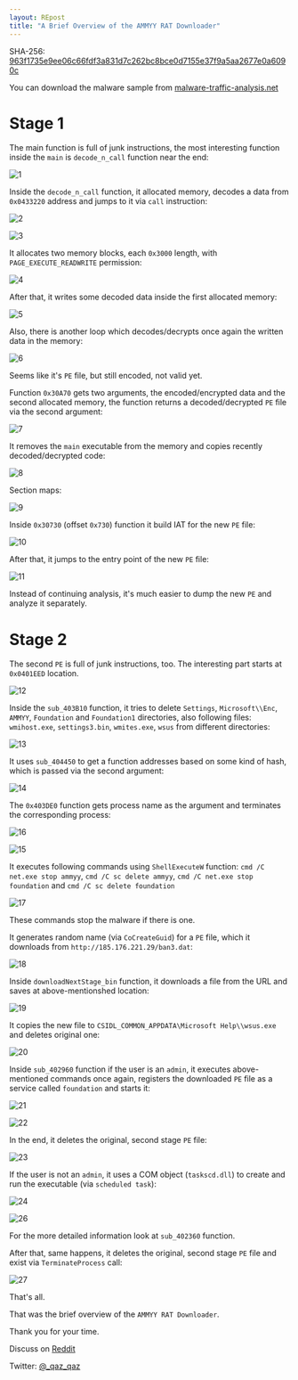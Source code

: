 ```yaml
---
layout: REpost
title: "A Brief Overview of the AMMYY RAT Downloader"
---
```


SHA-256: [963f1735e9ee06c66fdf3a831d7c262bc8bce0d7155e37f9a5aa2677e0a6090c](https://www.virustotal.com/#/file/963f1735e9ee06c66fdf3a831d7c262bc8bce0d7155e37f9a5aa2677e0a6090c/detection)

You can download the malware sample from [malware-traffic-analysis.net](https://malware-traffic-analysis.net/2018/05/25/index.html)

# Stage 1

The main function is full of junk instructions, the most interesting function inside the `main` is `decode_n_call` function near the end:

![1](https://user-images.githubusercontent.com/16405698/41530771-b5f3355c-72e0-11e8-89cd-9c0aab2483ef.PNG)

Inside the `decode_n_call` function, it allocated memory, decodes a data from `0x0433220` address and jumps to it via `call` instruction:

![2](https://user-images.githubusercontent.com/16405698/41530774-b64df87a-72e0-11e8-91d0-18ec0ab2f738.png)

![3](https://user-images.githubusercontent.com/16405698/41530896-193847ce-72e1-11e8-9686-68e347e5f64b.gif)

It allocates two memory blocks, each `0x3000` length, with `PAGE_EXECUTE_READWRITE` permission:

![4](https://user-images.githubusercontent.com/16405698/41530775-b6a7125c-72e0-11e8-9cd0-a44e2a24fa7b.PNG)

After that, it writes some decoded data inside the first allocated memory:

![5](https://user-images.githubusercontent.com/16405698/41530897-1ad00f90-72e1-11e8-9e07-531578b07dab.gif)

Also, there is another loop which decodes/decrypts once again the written data in the memory:

![6](https://user-images.githubusercontent.com/16405698/41530899-1b1fe222-72e1-11e8-9ab7-2234be8770db.gif)

Seems like it's `PE` file, but still encoded, not valid yet.

Function `0x30A70` gets two arguments, the encoded/encrypted data and the second allocated memory, the function returns a decoded/decrypted `PE` file via the second argument:

![7](https://user-images.githubusercontent.com/16405698/41530900-1b51cad0-72e1-11e8-8976-c739e2efd79c.gif)

It removes the `main` executable from the memory and copies recently decoded/decrypted code:

![8](https://user-images.githubusercontent.com/16405698/41530901-1b87c16c-72e1-11e8-8b44-dfb94bc5ac92.gif)

Section maps:

![9](https://user-images.githubusercontent.com/16405698/41530776-b6fe3780-72e0-11e8-95ff-da62d118d39f.PNG)

Inside `0x30730` (offset `0x730`) function it build IAT for the new `PE` file:

![10](https://user-images.githubusercontent.com/16405698/41530777-b7606ef0-72e0-11e8-8da5-6f3c312b1957.PNG)

After that, it jumps to the entry point of the new `PE` file:

![11](https://user-images.githubusercontent.com/16405698/41530902-1bb8683a-72e1-11e8-9575-7fe85e4c24e9.gif)

Instead of continuing analysis, it's much easier to dump the new `PE` and analyze it separately.

# Stage 2

The second `PE` is full of junk instructions, too.
The interesting part starts at `0x0401EED` location.

![12](https://user-images.githubusercontent.com/16405698/41530778-b7da7c86-72e0-11e8-8b62-51a2e1239ef3.PNG)

Inside the `sub_403B10` function, it tries to delete `Settings`, `Microsoft\\Enc`, `AMMYY`, `Foundation` and `Foundation1` directories, also following files: `wmihost.exe`, `settings3.bin`, `wmites.exe`, `wsus` from different directories:

![13](https://user-images.githubusercontent.com/16405698/41530779-b817fbec-72e0-11e8-84d8-fc3deb3dc8d4.PNG)

It uses `sub_404450` to get a function addresses based on some kind of hash, which is passed via the second argument:

![14](https://user-images.githubusercontent.com/16405698/41530905-1c74c7b4-72e1-11e8-84f8-6472feec9e20.gif)

The `0x403DE0` function gets process name as the argument and terminates the corresponding process:

![16](https://user-images.githubusercontent.com/16405698/41530782-b8827dd2-72e0-11e8-8677-24527f518f48.PNG)

![15](https://user-images.githubusercontent.com/16405698/41530780-b84cfe32-72e0-11e8-91a9-124f56af1b4c.PNG)

It executes following commands using `ShellExecuteW` function: `cmd /C net.exe stop ammyy`, `cmd /C sc delete ammyy`, `cmd /C net.exe stop foundation` and `cmd /C sc delete foundation`

![17](https://user-images.githubusercontent.com/16405698/41530746-aefa3dfe-72e0-11e8-89e0-8ff3b98779f5.PNG)

These commands stop the malware if there is one.

It generates random name (via `CoCreateGuid`) for a `PE` file, which it downloads from `http://185.176.221.29/ban3.dat`:

![18](https://user-images.githubusercontent.com/16405698/41530747-af2eccae-72e0-11e8-95b6-546ee3079c54.PNG)

Inside `downloadNextStage_bin` function, it downloads a file from the URL and saves at above-mentionshed location:

![19](https://user-images.githubusercontent.com/16405698/41530748-af9deb2a-72e0-11e8-82ad-d85f2d59048e.PNG)

It copies the new file to `CSIDL_COMMON_APPDATA\Microsoft Help\\wsus.exe` and deletes original one:

![20](https://user-images.githubusercontent.com/16405698/41530750-afd00434-72e0-11e8-8833-8703c0592eb0.PNG)

Inside `sub_402960` function if the user is an `admin`,  it executes above-mentioned commands once again, registers the downloaded `PE` file as a service called `foundation` and starts it:

![21](https://user-images.githubusercontent.com/16405698/41530754-b1266bc0-72e0-11e8-991a-1ac7fc8b1112.PNG)

![22](https://user-images.githubusercontent.com/16405698/41530757-b226786c-72e0-11e8-8929-17fad5a4ba20.PNG)

In the end, it deletes the original, second stage `PE` file:

![23](https://user-images.githubusercontent.com/16405698/41530760-b3025ce2-72e0-11e8-99fb-d0cbfe8288ed.PNG)

If the user is not an `admin`, it uses a COM object (`taskscd.dll`) to create and run the executable (via `scheduled task`):

![24](https://user-images.githubusercontent.com/16405698/41530762-b3e55c0e-72e0-11e8-8ec5-166d2e0a500c.PNG)

![26](https://user-images.githubusercontent.com/16405698/41530764-b44410aa-72e0-11e8-9053-9c872bf18eef.PNG)

For the more detailed information look at `sub_402360` function.

After that, same happens, it deletes the original, second stage `PE` file and exist via `TerminateProcess` call:

![27](https://user-images.githubusercontent.com/16405698/41530767-b4a199be-72e0-11e8-8dda-d436aec9cd9f.PNG)

That's all.

That was the brief overview of the `AMMYY RAT Downloader`.

Thank you for your time.

Discuss on [Reddit](https://www.reddit.com/r/ReverseEngineering/comments/8ryy2u/a_brief_overview_of_the_ammyy_rat_downloader/)

Twitter: [@_qaz_qaz](https://twitter.com/_qaz_qaz)
